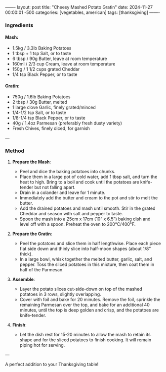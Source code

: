 ——-
layout: post
title: "Cheesy Mashed Potato Gratin"
date: 2024-11-27 00:00:01 -500
categories: [vegetables, american]
tags: [thanksgiving]
——-


### Ingredients

#### Mash:
- 1.5kg / 3.3lb Baking Potatoes
- 1 tbsp + 1 tsp Salt, or to taste
- 6 tbsp / 90g Butter, leave at room temperature
- 160ml / 2/3 cup Cream, leave at room temperature
- 150g / 1 1/2 cups grated Cheddar
- 1/4 tsp Black Pepper, or to taste

#### Gratin:
- 750g / 1.6lb Baking Potatoes
- 2 tbsp / 30g Butter, melted
- 1 large clove Garlic, finely grated/minced
- 1/4-1/2 tsp Salt, or to taste
- 1/8-1/4 tsp Black Pepper, or to taste
- 40g / 1.4oz Parmesan (preferably fresh dusty variety)
- Fresh Chives, finely diced, for garnish

—

### Method

1. **Prepare the Mash**:
   - Peel and dice the baking potatoes into chunks.
   - Place them in a large pot of cold water, add 1 tbsp salt, and turn the heat to high. Bring to a boil and cook until the potatoes are knife-tender but not falling apart.
   - Drain in a colander and leave for 1 minute.
   - Immediately add the butter and cream to the pot and stir to melt the butter.
   - Add the drained potatoes and mash until smooth. Stir in the grated Cheddar and season with salt and pepper to taste.
   - Spoon the mash into a 25cm x 17cm (10” x 6.5”) baking dish and level off with a spoon. Preheat the oven to 200°C/400°F.

2. **Prepare the Gratin**:
   - Peel the potatoes and slice them in half lengthwise. Place each piece flat side down and thinly slice into half-moon shapes (about 1/8” thick).
   - In a large bowl, whisk together the melted butter, garlic, salt, and pepper. Toss the sliced potatoes in this mixture, then coat them in half of the Parmesan.

3. **Assemble**:
   - Layer the potato slices cut-side-down on top of the mashed potatoes in 3 rows, slightly overlapping.
   - Cover with foil and bake for 20 minutes. Remove the foil, sprinkle the remaining Parmesan over the top, and bake for an additional 40 minutes, until the top is deep golden and crisp, and the potatoes are knife-tender.

4. **Finish**:
   - Let the dish rest for 15-20 minutes to allow the mash to retain its shape and for the sliced potatoes to finish cooking. It will remain piping hot for serving.

—

A perfect addition to your Thanksgiving table!